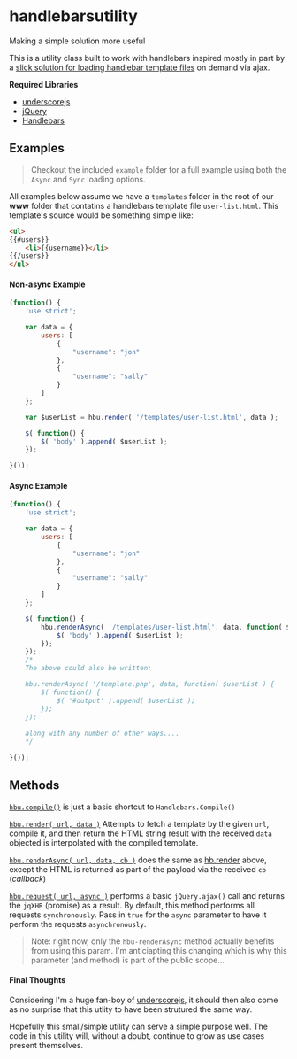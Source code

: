 handlebarsutility
=================

Making a simple solution more useful

This is a utility class built to work with handlebars inspired mostly in part by a [slick solution for loading handlebar template files](http://stackoverflow.com/a/10136935/1244184) on demand via ajax.


**Required Libraries**
* [underscorejs](http://underscorejs.org/)
* [jQuery](http://jquery.com)
* [Handlebars](http://handlebarsjs.com/)


## Examples

> Checkout the included `example` folder for a full example using both the `Async` and `Sync` loading options.

All examples below assume we have a `templates` folder in the root of our **www** folder that contatins a handlebars template file `user-list.html`.  This template's source would be something simple like:
```html
<ul>
{{#users}}
    <li>{{username}}</li>
{{/users}}
</ul>
```


#### Non-async Example
```js
(function() {
    'use strict';

    var data = {
        users: [
            {
                "username": "jon"
            },
            {
                "username": "sally"
            }
        ]
    };

    var $userList = hbu.render( '/templates/user-list.html', data );

    $( function() {
        $( 'body' ).append( $userList );
    });

}());
```

#### Async Example
```js
(function() {
    'use strict';

    var data = {
        users: [
            {
                "username": "jon"
            },
            {
                "username": "sally"
            }
        ]
    };

    $( function() {
        hbu.renderAsync( '/templates/user-list.html', data, function( $userList ) {
            $( 'body' ).append( $userList );
        });
    });
    /*
    The above could also be written:

    hbu.renderAsync( '/template.php', data, function( $userList ) {
        $( function() {
            $( '#output' ).append( $userList );
        });
    });
    
    along with any number of other ways....
    */

}());
```


## Methods

<a name="hbu-compile"></a>
[`hbu.compile()`](#hbu-compile "hbu.compile") is just a basic shortcut to `Handlebars.Compile()`

<a name="hbu-render"></a>
[`hbu.render( url, data )`](#hbu-render "hbu.render( url, data )") Attempts to fetch a template by the given `url`, compile it, and then return the HTML string result with the received `data` objected is interpolated with the compiled template.

<a name="hbu-renderAsync"></a>
[`hbu.renderAsync( url, data, cb )`](#hbu-renderAsync "hbu.renderAsync( url, data, cb )") does the same as [hb.render](#hbu-render) above, except the HTML is returned as part of the payload via the received `cb` (*callback*)

<a name="hbu-request"></a>
[`hbu.request( url, async )`](#hbu-request "hbu.request( url, async )") performs a basic `jQuery.ajax()` call and returns the `jqXHR` (promise) as a result.  By default, this method performs all requests `synchronously`.  Pass in `true` for the `async` parameter to have it perform the requests `asynchronously`. 

> Note: right now, only the `hbu-renderAsync` method actually benefits from using this param.  I'm anticiapting this changing which is why this parameter (and method) is part of the public scope...

#### Final Thoughts
Considering I'm a huge fan-boy of [underscorejs](http://underscorejs.org/), it should then also come as no surprise that this utlity to have been strutured the same way.

Hopefully this small/simple utility can serve a simple purpose well.  The code in this utility will, without a doubt, continue to grow as use cases present themselves.
